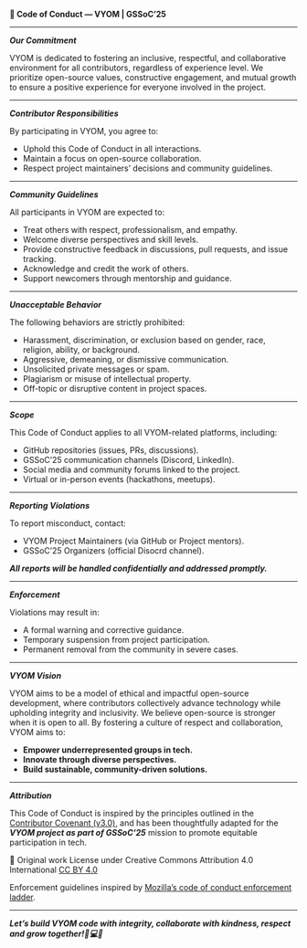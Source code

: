 **📜 Code of Conduct — VYOM | GSSoC’25**

---

***Our Commitment***

VYOM is dedicated to fostering an inclusive, respectful, and collaborative environment for all contributors, regardless of experience level. We prioritize open-source values, constructive engagement, and mutual growth to ensure a positive experience for everyone involved in the project.

---

***Contributor Responsibilities***
 
By participating in VYOM, you agree to:
- Uphold this Code of Conduct in all interactions.
- Maintain a focus on open-source collaboration.
- Respect project maintainers’ decisions and community guidelines.

---

***Community Guidelines***

All participants in VYOM are expected to:
- Treat others with respect, professionalism, and empathy.
- Welcome diverse perspectives and skill levels.
- Provide constructive feedback in discussions, pull requests, and issue tracking.
- Acknowledge and credit the work of others.
- Support newcomers through mentorship and guidance.

---

***Unacceptable Behavior***

The following behaviors are strictly prohibited:
- Harassment, discrimination, or exclusion based on gender, race, religion, ability, or background.
- Aggressive, demeaning, or dismissive communication.
- Unsolicited private messages or spam.
- Plagiarism or misuse of intellectual property.
- Off-topic or disruptive content in project spaces.

---

***Scope***

This Code of Conduct applies to all VYOM-related platforms, including:
- GitHub repositories (issues, PRs, discussions).
- GSSoC’25 communication channels (Discord, LinkedIn).
- Social media and community forums linked to the project.
- Virtual or in-person events (hackathons, meetups).

---

***Reporting Violations***

To report misconduct, contact:
- VYOM Project Maintainers (via GitHub or Project mentors).
- GSSoC’25 Organizers (official Disocrd channel).

***All reports will be handled confidentially and addressed promptly.***

---

***Enforcement***

Violations may result in:
- A formal warning and corrective guidance.
- Temporary suspension from project participation.
- Permanent removal from the community in severe cases.

---

***VYOM Vision***

VYOM aims to be a model of ethical and impactful open-source development, where contributors collectively advance technology while upholding integrity and inclusivity. We believe open-source is stronger when it is open to all. By fostering a culture of respect and collaboration, VYOM aims to:
- **Empower underrepresented groups in tech.**
- **Innovate through diverse perspectives.**
- **Build sustainable, community-driven solutions.**

---

***Attribution***

This Code of Conduct is inspired by the principles outlined in the 
[Contributor Covenant (v3.0)](https://www.contributor-covenant.org/version/3/0/code_of_conduct/), and has been thoughtfully adapted for the ***VYOM project as part of GSSoC'25*** mission to promote equitable participation in tech.

📌 Original work License under Creative Commons Attribution 4.0 International [CC BY 4.0](https://creativecommons.org/licenses/by/4.0/)

Enforcement guidelines inspired by [Mozilla’s code of conduct enforcement ladder](https://github.com/mozilla/diversity).

---

***Let’s build VYOM code with integrity, collaborate with kindness, respect and grow together!🌱💻🚀***